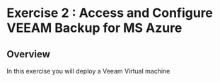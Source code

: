 # Exercise 2 : Access and Configure VEEAM Backup for MS Azure


## Overview

In this exercise you will deploy a Veeam Virtual machine 
